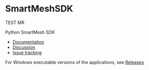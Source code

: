 SmartMeshSDK
============
TEST MR
  
Python SmartMesh SDK

* [Documentation](https://dustcloud.atlassian.net/wiki/display/SMSDK)
* [Discussion](https://dustcloud.atlassian.net/wiki/questions)
* [Issue tracking](https://dustcloud.atlassian.net/browse/SMSDK)

For Windows executable versions of the applications, see [Releases](https://github.com/dustcloud/smartmeshsdk/releases)
